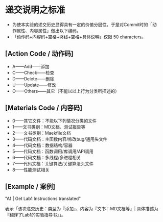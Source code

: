 # 递交说明之标准
* 为使本实验的递交历史显得具有一定的价值分层性，于是对Commit时的「动作属性、内容属性」做出以下编码。
* 「动作码+内容码+空格+竖线+空格+具体说明」仅限 50 characters。

## [Action Code / 动作码]

* A——Add——添加
* C——Check——检查
* D——Delete——删除
* U——Update——修改
* O——Others——其它（不能以以上行为分类所描述的）



## [Materials Code / 内容码]

* 0——其它文件：不能以下列情况分类的文件
* 1——文书类别：MD文档、测试报告等
* 2——文书类别：Maekfile文档
* 3——代码文档：主函数内容/修改bug/通用头文件
* 4——代码文档：数据结构/容器
* 5——代码文档：函数调用/库调用/API调用
* 6——代码文档：多线程/多进程相关
* 7——代码文档：关键算法/关键算法头文件
* 8——性能测试相关



## [Example / 案例]

"A1 | Get Lab1 Instructions translated" 

表示「该次递交历史：类型为『添加』、内容为『文书：MD文档等』|  具体描述为『翻译了Lab1的实验指导书』」。
